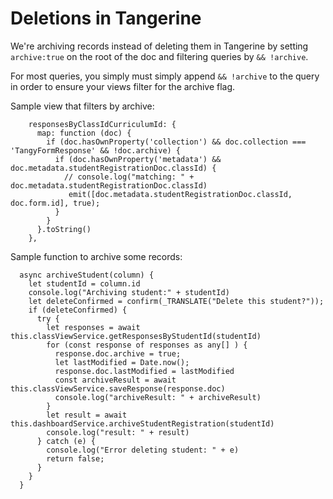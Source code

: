 # Deletions in Tangerine

We're archiving records instead of deleting them in Tangerine by setting `archive:true` on the root of the doc and filtering queries by `&& !archive`.

For most queries, you simply must simply append  `&& !archive` to the query in order to ensure your views filter for the archive flag.

Sample view that filters by archive:

```
    responsesByClassIdCurriculumId: {
      map: function (doc) {
        if (doc.hasOwnProperty('collection') && doc.collection === 'TangyFormResponse' && !doc.archive) {
          if (doc.hasOwnProperty('metadata') && doc.metadata.studentRegistrationDoc.classId) {
            // console.log("matching: " + doc.metadata.studentRegistrationDoc.classId)
             emit([doc.metadata.studentRegistrationDoc.classId, doc.form.id], true);
          }
        }
      }.toString()
    },
```


Sample function to archive some records:

```
  async archiveStudent(column) {
    let studentId = column.id
    console.log("Archiving student:" + studentId)
    let deleteConfirmed = confirm(_TRANSLATE("Delete this student?"));
    if (deleteConfirmed) {
      try {
        let responses = await this.classViewService.getResponsesByStudentId(studentId)
        for (const response of responses as any[] ) {
          response.doc.archive = true;
          let lastModified = Date.now();
          response.doc.lastModified = lastModified
          const archiveResult = await this.classViewService.saveResponse(response.doc)
          console.log("archiveResult: " + archiveResult)
        }
        let result = await this.dashboardService.archiveStudentRegistration(studentId)
        console.log("result: " + result)
      } catch (e) {
        console.log("Error deleting student: " + e)
        return false;
      }
    }
  }
```
